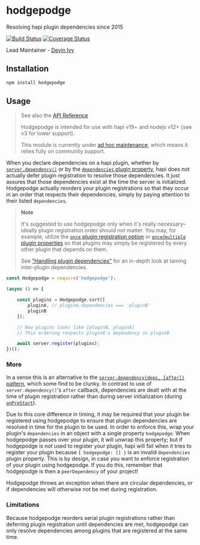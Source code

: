 # hodgepodge

Resolving hapi plugin dependencies since 2015

[![Build Status](https://travis-ci.com/hapipal/hodgepodge.svg?branch=master)](https://travis-ci.com/hapipal/hodgepodge) [![Coverage Status](https://coveralls.io/repos/hapipal/hodgepodge/badge.svg?branch=master&service=github)](https://coveralls.io/github/hapipal/hodgepodge?branch=master)

Lead Maintainer - [Devin Ivy](https://github.com/devinivy)

## Installation
```sh
npm install hodgepodge
```

## Usage
> See also the [API Reference](API.md)
>
> Hodgepodge is intended for use with hapi v19+ and nodejs v12+ (see v3 for lower support).
>
> This module is currently under [ad hoc maintenance](https://github.com/hapipal/hodgepodge/issues/11), which means it relies fully on community support.

When you declare dependencies on a hapi plugin, whether by [`server.dependency()`](https://hapi.dev/api/#server.dependency()) or by the [`dependencies` plugin property](https://hapi.dev/api/#plugins), hapi does not actually defer plugin registration to resolve those dependencies.  It just assures that those dependencies exist at the time the server is initialized.  Hodgepodge actually reorders your plugin registrations so that they occur in an order that respects their dependencies, simply by paying attention to their listed `dependencies`.

> **Note**
>
> It's suggested to use hodgepodge only when it's really necessary– ideally plugin registration order should not matter.  You may, for example, utilize the [`once` plugin registration option](https://hapi.dev/api/#server.register()) or
[`once`/`multiple` plugin properties](https://hapi.dev/api/#plugins) so that plugins may simply be registered by every other plugin that depends on them.
>
> See ["Handling plugin dependencies"](https://hapipal.com/best-practices/handling-plugin-dependencies) for an in-depth look at taming inter-plugin dependencies.

```js
const Hodgepodge = require('hodgepodge');

(async () => {

    const plugins = Hodgepodge.sort([
        pluginA, // pluginA.dependencies === 'pluginB'
        pluginB
    ]);

    // Now plugins looks like [pluginB, pluginA]
    // This ordering respects pluginA's dependency on pluginB

    await server.register(plugins);
})();
```

### More
In a sense this is an alternative to the [`server.dependency(deps, [after])`](https://hapi.dev/api/#server.dependency()) [pattern](API.md#without-hodgepodge), which some find to be clunky.  In contrast to use of `server.dependency()`'s `after` callback, dependencies are dealt with at the time of plugin registration rather than during server initialization (during [`onPreStart`](https://hapi.dev/api/#server.ext())).

Due to this core difference in timing, it may be required that your plugin be registered using hodgepodge to ensure that plugin dependencies are resolved in time for the plugin to be used.  In order to enforce this, wrap your plugin's `dependencies` in an object with a single property `hodgepodge`.  When hodgepodge passes over your plugin, it will unwrap this property; but if hodgepodge is not used to register your plugin, hapi will fail when it tries to register your plugin because `{ hodgepodge: [] }` is an invalid `dependencies` plugin property.  This is by design, in case you want to enforce registration of your plugin using hodgepodge.  If you do this, remember that hodgepodge is then a `peerDependency` of your project!

Hodgepodge throws an exception when there are circular dependencies, or if dependencies will otherwise not be met during registration.

### Limitations
Because hodgepodge reorders serial plugin registrations rather than deferring plugin registration until dependencies are met, hodgepodge can only resolve dependencies among plugins that are registered at the same time.
